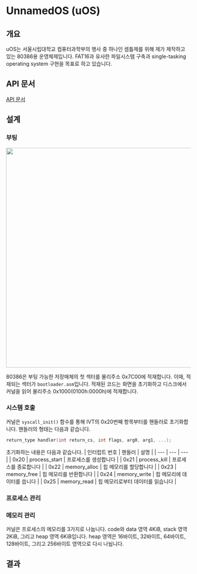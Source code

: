 # UnnamedOS (uOS)
## 개요

uOS는 서울시립대학교 컴퓨터과학부의 행사 중 하나인 셈틀제를 위해 제가 제작하고 있는 80386용 운영체제입니다. FAT16과 유사한 파일시스템 구축과 single-tasking operating system 구현을 목표로 하고 있습니다.

## API 문서
[API 문서](API%20docs.md)

## 설계

### 부팅
<img src="https://github.com/NatsciT/UnnamedOS/assets/97524957/d8b56368-d401-41a5-b7c0-ca68533c10f4" width="600">

80386은 부팅 가능한 저장매체의 첫 섹터를 물리주소 0x7C00에 적재합니다. 이때, 적재되는 섹터가 `bootloader.asm`입니다. 적재된 코드는 화면을 초기화하고 디스크에서 커널을 읽어 물리주소 0x1000(0100h:0000h)에 적재합니다.

### 시스템 호출
커널은 `syscall_init()` 함수를 통해 IVT의 0x20번째 항목부터를 핸들러로 초기화합니다. 핸들러의 형태는 다음과 같습니다.
```c
return_type handler(int return_cs, int flags, arg0, arg1, ...);
```
초기화하는 내용은 다음과 같습니다.
| 인터럽트 번호 | 핸들러 | 설명 |
| --- | --- | --- |
| 0x20 | process_start | 프로세스를 생성합니다 |
| 0x21 | process_kill | 프로세스를 종료합니다 |
| 0x22 | memory_alloc | 힙 메모리를 할당합니다 |
| 0x23 | memory_free | 힙 메모리를 반환합니다 |
| 0x24 | memory_write | 힙 메모리에 데이터를 씁니다 |
| 0x25 | memory_read | 힙 메모리로부터 데이터를 읽습니다 | 

### 프로세스 관리

### 메모리 관리
커널은 프로세스의 메모리를 3가지로 나눕니다. code와 data 영역 4KiB, stack 영역 2KiB, 그리고 heap 영역 6KiB입니다. heap 영역은 16바이트, 32바이트, 64바이트, 128바이트, 그리고 256바이트 영역으로 다시 나뉩니다.

## 결과
